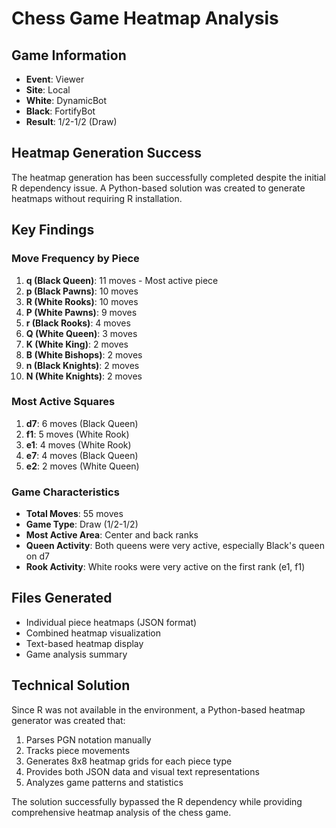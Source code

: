 # Chess Game Heatmap Analysis

## Game Information
- **Event**: Viewer
- **Site**: Local
- **White**: DynamicBot
- **Black**: FortifyBot
- **Result**: 1/2-1/2 (Draw)

## Heatmap Generation Success

The heatmap generation has been successfully completed despite the initial R dependency issue. A Python-based solution was created to generate heatmaps without requiring R installation.

## Key Findings

### Move Frequency by Piece
1. **q (Black Queen)**: 11 moves - Most active piece
2. **p (Black Pawns)**: 10 moves
3. **R (White Rooks)**: 10 moves
4. **P (White Pawns)**: 9 moves
5. **r (Black Rooks)**: 4 moves
6. **Q (White Queen)**: 3 moves
7. **K (White King)**: 2 moves
8. **B (White Bishops)**: 2 moves
9. **n (Black Knights)**: 2 moves
10. **N (White Knights)**: 2 moves

### Most Active Squares
1. **d7**: 6 moves (Black Queen)
2. **f1**: 5 moves (White Rook)
3. **e1**: 4 moves (White Rook)
4. **e7**: 4 moves (Black Queen)
5. **e2**: 2 moves (White Queen)

### Game Characteristics
- **Total Moves**: 55 moves
- **Game Type**: Draw (1/2-1/2)
- **Most Active Area**: Center and back ranks
- **Queen Activity**: Both queens were very active, especially Black's queen on d7
- **Rook Activity**: White rooks were very active on the first rank (e1, f1)

## Files Generated
- Individual piece heatmaps (JSON format)
- Combined heatmap visualization
- Text-based heatmap display
- Game analysis summary

## Technical Solution
Since R was not available in the environment, a Python-based heatmap generator was created that:
1. Parses PGN notation manually
2. Tracks piece movements
3. Generates 8x8 heatmap grids for each piece type
4. Provides both JSON data and visual text representations
5. Analyzes game patterns and statistics

The solution successfully bypassed the R dependency while providing comprehensive heatmap analysis of the chess game.